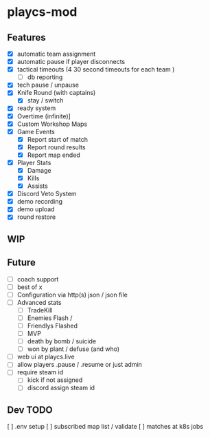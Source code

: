 # playcs-mod

## Features
- [x] automatic team assignment
- [x] automatic pause if player disconnects
- [x] tactical timeouts (4 30 second timeouts for each team )
  - [ ] db reporting
- [x] tech pause / unpause
- [x] Knife Round (with captains)
  - [x] stay / switch
- [x] ready system
- [x] Overtime (infinite)]
- [x] Custom Workshop Maps
- [x] Game Events
    - [x] Report start of match
    - [x] Report round results
    - [x] Report map ended
- [x] Player Stats
    - [x] Damage
    - [x] Kills
    - [x] Assists
- [x] Discord Veto System
- [x] demo recording
- [x] demo upload
- [x] round restore

## WIP

## Future 
- [ ] coach support
- [ ] best of x
- [ ] Configuration via http(s) json / json file
- [ ] Advanced stats
  - [ ] TradeKill
  - [ ] Enemies Flash /
  - [ ] Friendlys Flashed
  - [ ] MVP
  - [ ] death by bomb / suicide
  - [ ] won by plant / defuse (and who) 
- [ ] web ui at playcs.live
- [ ] allow players .pause / .resume or just admin
- [ ] require steam id
  - [ ] kick if not assigned 
  - [ ] discord assign steam id

## Dev TODO
[ ] .env setup
[ ] subscribed map list / validate
[ ] matches at k8s jobs
